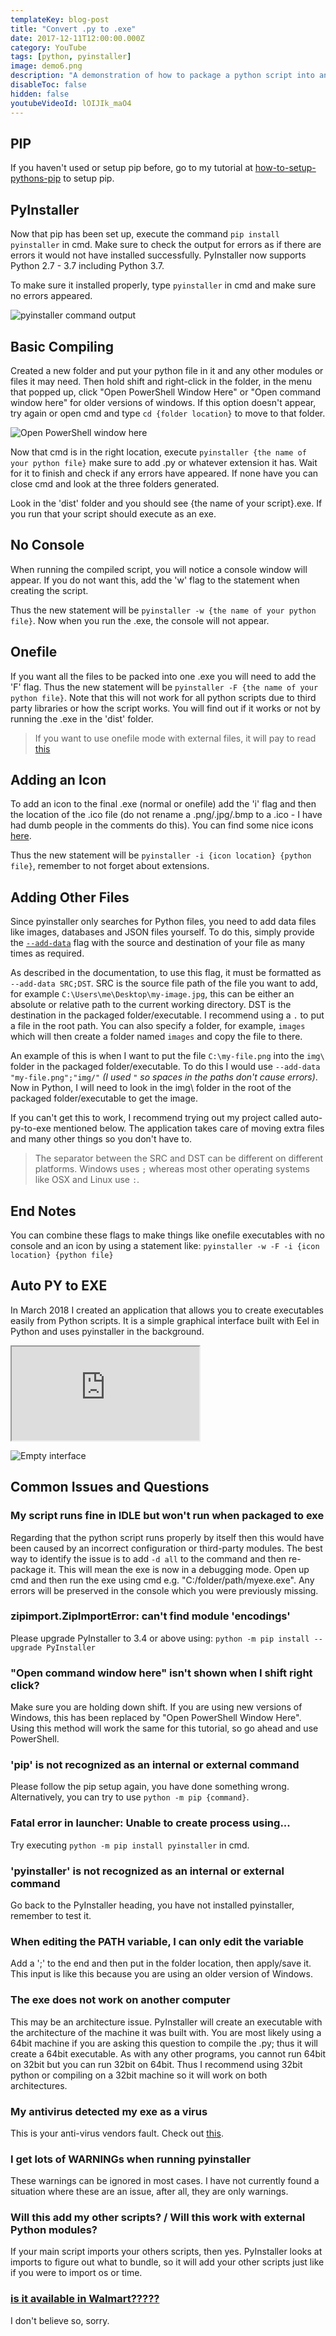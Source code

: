 ```yaml
---
templateKey: blog-post
title: "Convert .py to .exe"
date: 2017-12-11T12:00:00.000Z
category: YouTube
tags: [python, pyinstaller]
image: demo6.png
description: "A demonstration of how to package a python script into an executable file. This tutorial includes compiling to one file, no console, how to add an icon and adding other files to the final package."
disableToc: false
hidden: false
youtubeVideoId: lOIJIk_maO4
---
```


## PIP

If you haven't used or setup pip before, go to my tutorial at [how-to-setup-pythons-pip](/blog/post/how-to-setup-pythons-pip/) to setup pip.

## PyInstaller

Now that pip has been set up, execute the command `pip install pyinstaller` in cmd. Make sure to check the output for errors as if there are errors it would not have installed successfully. PyInstaller now supports Python 2.7 - 3.7 including Python 3.7.

To make sure it installed properly, type `pyinstaller` in cmd and make sure no errors appeared.

![pyinstaller command output](demo6.png)

## Basic Compiling

Created a new folder and put your python file in it and any other modules or files it may need. Then hold shift and right-click in the folder, in the menu that popped up, click "Open PowerShell Window Here" or "Open command window here" for older versions of windows. If this option doesn't appear, try again or open cmd and type `cd {folder location}` to move to that folder.

![Open PowerShell window here](demo7.png)

Now that cmd is in the right location, execute `pyinstaller {the name of your python file}` make sure to add .py or whatever extension it has. Wait for it to finish and check if any errors have appeared. If none have you can close cmd and look at the three folders generated.

Look in the 'dist' folder and you should see {the name of your script}.exe. If you run that your script should execute as an exe.

## No Console

When running the compiled script, you will notice a console window will appear. If you do not want this, add the 'w' flag to the statement when creating the script.

Thus the new statement will be `pyinstaller -w {the name of your python file}`. Now when you run the .exe, the console will not appear.

## Onefile

If you want all the files to be packed into one .exe you will need to add the 'F' flag. Thus the new statement will be `pyinstaller -F {the name of your python file}`. Note that this will not work for all python scripts due to third party libraries or how the script works. You will find out if it works or not by running the .exe in the 'dist' folder.

> If you want to use onefile mode with external files, it will pay to read [this](https://stackoverflow.com/questions/7674790/bundling-data-files-with-pyinstaller-onefile/13790741)

## Adding an Icon

To add an icon to the final .exe (normal or onefile) add the 'i' flag and then the location of the .ico file (do not rename a .png/.jpg/.bmp to a .ico - I have had dumb people in the comments do this). You can find some nice icons [here](http://goo.gl/EfpGD0).

Thus the new statement will be `pyinstaller -i {icon location} {python file}`, remember to not forget about extensions.

## Adding Other Files

Since pyinstaller only searches for Python files, you need to add data files like images, databases and JSON files yourself. To do this, simply provide the [`--add-data`](https://pyinstaller.readthedocs.io/en/v3.3.1/spec-files.html#adding-data-files) flag with the source and destination of your file as many times as required.

As described in the documentation, to use this flag, it must be formatted as `--add-data SRC;DST`. SRC is the source file path of the file you want to add, for example `C:\Users\me\Desktop\my-image.jpg`, this can be either an absolute or relative path to the current working directory. DST is the destination in the packaged folder/executable. I recommend using a `.` to put a file in the root path. You can also specify a folder, for example, `images` which will then create a folder named `images` and copy the file to there.

An example of this is when I want to put the file `C:\my-file.png` into the `img\` folder in the packaged folder/executable. To do this I would use `--add-data "my-file.png";"img/"` _(I used `"` so spaces in the paths don't cause errors)_. Now in Python, I will need to look in the img\ folder in the root of the packaged folder/executable to get the image.

If you can't get this to work, I recommend trying out my project called auto-py-to-exe mentioned below. The application takes care of moving extra files and many other things so you don't have to.

> The separator between the SRC and DST can be different on different platforms. Windows uses `;` whereas most other operating systems like OSX and Linux use `:`.

## End Notes

You can combine these flags to make things like onefile executables with no console and an icon by using a statement like: `pyinstaller -w -F -i {icon location} {python file}`

## Auto PY to EXE

In March 2018 I created an application that allows you to create executables easily from Python scripts. It is a simple graphical interface built with Eel in Python and uses pyinstaller in the background.

<div class="embedded_yt my-3">
    <div>
        <iframe allow="autoplay; encrypted-media" allowfullscreen="" src="https://www.youtube.com/embed/OZSZHmWSOeM"></iframe>
    </div>
</div>

![Empty interface](https://i.imgur.com/dd0LC2n.png)

## Common Issues and Questions

### My script runs fine in IDLE but won't run when packaged to exe

Regarding that the python script runs properly by itself then this would have been caused by an incorrect configuration or third-party modules. The best way to identify the issue is to add `-d all` to the command and then re-package it. This will mean the exe is now in a debugging mode. Open up cmd and then run the exe using cmd e.g. "C:/folder/path/myexe.exe". Any errors will be preserved in the console which you were previously missing.

### zipimport.ZipImportError: can't find module 'encodings'

Please upgrade PyInstaller to 3.4 or above using: `python -m pip install --upgrade PyInstaller`

### "Open command window here" isn't shown when I shift right click?

Make sure you are holding down shift. If you are using new versions of Windows, this has been replaced by "Open PowerShell Window Here". Using this method will work the same for this tutorial, so go ahead and use PowerShell.

### 'pip' is not recognized as an internal or external command

Please follow the pip setup again, you have done something wrong. Alternatively, you can try to use `python -m pip {command}`.

### Fatal error in launcher: Unable to create process using...

Try executing `python -m pip install pyinstaller` in cmd.

### 'pyinstaller' is not recognized as an internal or external command

Go back to the PyInstaller heading, you have not installed pyinstaller, remember to test it.

### When editing the PATH variable, I can only edit the variable

Add a ';' to the end and then put in the folder location, then apply/save it. This input is like this because you are using an older version of Windows.

### The exe does not work on another computer

This may be an architecture issue. PyInstaller will create an executable with the architecture of the machine it was built with. You are most likely using a 64bit machine if you are asking this question to compile the .py; thus it will create a 64bit executable. As with any other programs, you cannot run 64bit on 32bit but you can run 32bit on 64bit. Thus I recommend using 32bit python or compiling on a 32bit machine so it will work on both architectures.

### My antivirus detected my exe as a virus

This is your anti-virus vendors fault. Check out [this](https://github.com/pyinstaller/pyinstaller/issues/2501#issuecomment-286230354).

### I get lots of WARNINGs when running pyinstaller

These warnings can be ignored in most cases. I have not currently found a situation where these are an issue, after all, they are only warnings.

### Will this add my other scripts? / Will this work with external Python modules?

If your main script imports your others scripts, then yes. PyInstaller looks at imports to figure out what to bundle, so it will add your other scripts just like if you were to import os or time.

### [is it available in Walmart?????](https://www.youtube.com/watch?v=lOIJIk_maO4&lc=UgxFJKkC5nzr7MiscOd4AaABAg)

I don't believe so, sorry.
